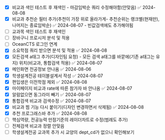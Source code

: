 

- [x] 비교과 색인 테스트 후 재색인 - 마감임박순 쿼리 수정해야함(안맞음) ✅ 2024-08-08
- [x] 비교과 추천순 필터 추가(추천이 가장 위로 올라가게- 추천순위는 랭크별(현재만), 나머지는 종료임박순) ✅ 2024-08-07
      - 빈값검색에도 추가해야됨
- [ ] 교과목 색인 테스트 후 재색인
- [ ] 장바구니 프로시저 분석 및 적용
- [ ] OceanCTS 로그인 연계
- [x] 소요학점 쿼리 받으면 분석 및 적용 ✅ 2024-08-08
- [x] 모든검색 a태그 추가(디자인팀 요청) - 모든 검색 a태그를 바깥에(기존 a태그는 유지) 위치(비교과, 통합검색 적용) ✅ 2024-08-07
- [x] 메인화면 전공정보 안나옴 ✅ 2024-08-06
- [x] 학생설계전공 테이블설계서 작성 ✅ 2024-08-07
- [x] 편입생은 이전학점 제외 ✅ 2024-08-08
- [x] 마이페이지 비교과 rate에 따른 참가자 바 안나옴 ✅ 2024-08-07
- [x] 알람없으면 동그라미 빼기 ✅ 2024-08-07
- [x] 통합검색 비교과 검색수정 ✅ 2024-08-07
- [x] 비교과 찜 기능 다시 붙이기(디자인 변경하면서 삭제됨) ✅ 2024-08-08
- [x] 추천 프로그래스바 추가 ✅ 2024-08-08
- [ ] 핵심역량, 전공능력 만점기준의 레이더차트로 수정(범례도 추가)
- [ ] 전체검색 비교과 정렬 안맞음
- [ ] 학생설계전공 교과목 추가 시 교양의 dept_cd가 없으니 확인해보기